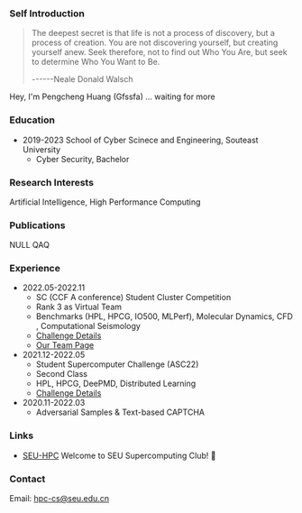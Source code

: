 
### Self Introduction

> The deepest secret is that life is not a process of discovery, but a process of creation. You are not discovering yourself, but creating yourself anew. Seek therefore, not to find out Who You Are, but seek to determine Who You Want to Be. 
> 
> ------Neale Donald Walsch

Hey, I'm Pengcheng Huang (Gfssfa)
... waiting for more

### Education
* 2019-2023 School of Cyber Scinece and Engineering, Souteast University 
  * Cyber Security, Bachelor

### Research Interests
Artificial Intelligence, High Performance Computing

### Publications
NULL QAQ

### Experience
* 2022.05-2022.11
  * SC (CCF A conference) Student Cluster Competition
  * Rank 3 as Virtual Team
  * Benchmarks (HPL, HPCG, IO500, MLPerf), Molecular Dynamics, CFD , Computational Seismology
  * [Challenge Details](https://sc22.supercomputing.org/program/studentssc/student-cluster-competition/)
  * [Our Team Page](https://studentclustercompetition.us/2022/Teams/Southeast/index.html)
* 2021.12-2022.05 
  * Student Supercomputer Challenge (ASC22)
  * Second Class
  * HPL, HPCG, DeePMD, Distributed Learning
  * [Challenge Details](http://www.asc-events.org/ASC22/Preliminary/)
* 2020.11-2022.03
  * Adversarial Samples & Text-based CAPTCHA

### Links
* [SEU-HPC](https://asc-wiki.com/) Welcome to SEU Supercomputing Club! 🥰

### Contact
Email: <hpc-cs@seu.edu.cn>
